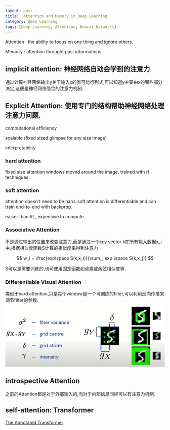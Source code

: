 ```yaml
---
layout: post
title:  Attention and Memory in Deep Learning
category: Deep Learning
tags: [Deep Learning, Attention, Neural Networks]
---
```




Attention : the ability to focus on one thing and ignore others.

Memory : attention throught past informations.

## implicit attention: 神经网络自动会学到的注意力


通过计算神经网络输出y关于输入x的雅可比行列式,可以知道y主要由x的哪些部分决定,这便是神经网络隐含的注意力机制.


## Explicit Attention: 使用专门的结构帮助神经网络处理注意力问题.

computational efficiency

scalable (fixed sized glimpse for any size image)

interpretability


### hard attention

fixed size attention windows moved around the image, trained with rl techniques.

### soft attention

attention doesn't need to be hard. soft attention is differentiable and can train end-to-end with backprop.

eaiser than RL, expensive to compute.

### Associative Attention

不是通过输出的位置来改变注意力,而是通过一个key vector k在所有输入数据x_i中,根据相似度函数S计算的相似度来得到注意力

$$ w_i = \frac{exp\space S(k,x_i)}{\sum_j exp \space S(k,x_j)} $$

S可以是需要训练的,也可使用固定函数如点乘或余弦相似度等.

### Differentiable Visual Attention

类似于hard attention,只是每个window是一个可训练的filter,可以利用反向传播来调节filter的参数.
![20201130145717](https://raw.githubusercontent.com/lanpartis/DocsPics/master/images_for_docs/20201130145717.png)


## introspective Attention

之前的Attention都是对于外部输入的,而对于内部信息同样可以有注意力机制.

## self-attention: Transformer

[The Annotated Transformer](https://nlp.seas.harvard.edu/2018/04/03/attention.html)